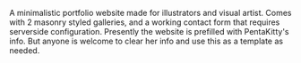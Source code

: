 A minimalistic portfolio website made for illustrators and visual artist.
Comes with 2 masonry styled galleries, and a working contact form that requires serverside configuration.
Presently the website is prefilled with PentaKitty's info. But anyone is welcome to clear her info and use this as a template as needed.
